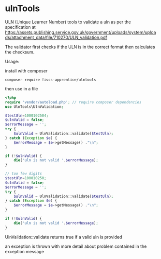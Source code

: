 # ulnTools


ULN (Unique Learner Number) tools to validate a uln as per the specification at 
https://assets.publishing.service.gov.uk/government/uploads/system/uploads/attachment_data/file/710270/ULN_validation.pdf

The validator first checks if the ULN is in the correct format then calculates the checksum.


Usage:

install with composer
```
composer require fisss-apprentice/ulntools
```


then use in a file

```php
<?php
require 'vendor/autoload.php'; // require composer dependencies
use UlnTools\UlnValidation;

$testUln=1000102504;
$ulnValid = false;
$errorMessage = '';
try {
    $ulnValid = UlnValidation::validate($testUln);
} catch (Exception $e) {
    $errorMessage = $e->getMessage() ."\n";
}

if (!$ulnValid) {
    die('uln is not valid '.$errorMessage);
}

// too few digits
$testUln=100010250;
$ulnValid = false;
$errorMessage = '';
try {
    $ulnValid = UlnValidation::validate($testUln);
} catch (Exception $e) {
    $errorMessage = $e->getMessage() ."\n";
}

if (!$ulnValid) {
    die('uln is not valid '.$errorMessage);
}

```


UlnValidation::validate returns true if a valid uln is provided

an exception is thrown with more detail about problem contained in the exception message


